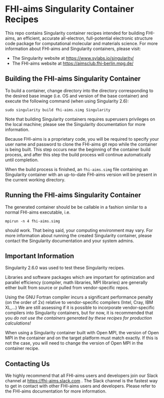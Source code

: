 # FHI-aims Singularity Container Recipes #

This repo contains Singularity container recipes intended for building FHI-aims,
an efficient, accurate all-electron, full-potential electronic structure code
package for computational molecular and materials science.  For more
information about FHI-aims and Singularity containers, please visit:

* The Singularity website at <https://www.sylabs.io/singularity/>
* The FHI-aims website at <https://aimsclub.fhi-berlin.mpg.de/>

## Building the FHI-aims Singularity Container ##

To build a container, change directory into the directory corresponding to the
desired base image (i.e. OS and version of the base container) and execute the
following command (when using Singularity 2.6):
```
sudo singularity build fhi-aims.simg Singularity
```
Note that building Singularity containers requires superusers privileges on the
local machine; please see the Singularity documentation for more information.

Because FHI-aims is a proprietary code, you will be required to specify your
user name and password to clone the FHI-aims git repo while the container is
being built.  This step occurs near the beginning of the container build
process, and after this step the build process will continue automatically until
completion.

When the build process is finished, an `fhi-aims.simg` file containing an
Singularity container with an up-to-date FHI-aims version will be present in the
current working directory.

## Running the FHI-aims Singularity Container ##

The generated container should be be callable in a fashion similar to a normal
FHI-aims executable, i.e.
```
mpirun -n 4 fhi-aims.simg
```
should work.  That being said, your computing environment may vary.  For more
information about running the created Singularity container, please contact the
Singularity documentation and your system admins.

## Important Information ##

Singularity 2.6.0 was used to test these Singularity recipes.

Libraries and software packages which are important for optimization and
parallel efficiency (compiler, math libraries, MPI libraries) are generally
either built from source or pulled from vendor-specific repos.

Using the GNU Fortran compiler incurs a significant performance penalty (on the
order of 2x) relative to vendor-specific compilers (Intel, Cray, IBM XL,...)
We are still assessing if it is possible to incorporate vendor-specific
compilers into Singularity containers, but for now, it is recommended that you
*do not use the containers generated by these recipes for production
calculations!*

When using a Singularity container built with Open MPI, the version of Open MPI
in the container and on the target platform must match exactly.  If this is not
the case, you will need to change the version of Open MPI in the container
recipe.

## Contacting Us ##

We highly recommend that all FHI-aims users and developers join our Slack
channel at <https://fhi-aims.slack.com> .  The Slack channel is the fastest way
to get in contact with other FHI-aims users and developers.  Please refer to the
FHI-aims documentation for more information.
